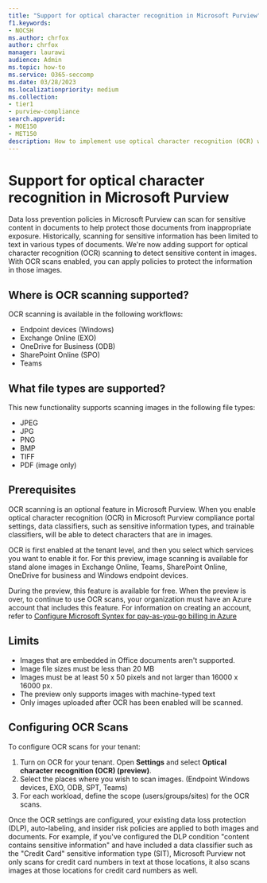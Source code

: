 ```yaml
---
title: "Support for optical character recognition in Microsoft Purview"
f1.keywords:
- NOCSH
ms.author: chrfox
author: chrfox
manager: laurawi
audience: Admin
ms.topic: how-to
ms.service: O365-seccomp
ms.date: 03/28/2023
ms.localizationpriority: medium
ms.collection:
- tier1
- purview-compliance
search.appverid:
- MOE150
- MET150
description: How to implement use optical character recognition (OCR) with MS Purview.
---
```


# Support for optical character recognition in Microsoft Purview

Data loss prevention policies in Microsoft Purview can scan for sensitive content in documents to help protect those documents from inappropriate exposure. Historically, scanning for sensitive information has been limited to text in various types of documents. We're now adding support for optical character recognition (OCR) scanning to detect sensitive content in images. With OCR scans enabled, you can apply policies to protect the information in those images.

## Where is OCR scanning supported?

OCR scanning is available in the following workflows:

- Endpoint devices (Windows)
- Exchange Online (EXO)
- OneDrive for Business (ODB)
- SharePoint Online (SPO)
- Teams

## What file types are supported?

This new functionality supports scanning images in the following file types:

- JPEG
- JPG
- PNG
- BMP
- TIFF
- PDF (image only)

## Prerequisites

OCR scanning is an optional feature in Microsoft Purview. When you enable optical character recognition (OCR) in Microsoft Purview compliance portal settings, data classifiers, such as sensitive information types, and trainable classifiers, will be able to detect characters that are in images. 

OCR is first enabled at the tenant level, and then you select which services you want to enable it for. For this preview, image scanning is available for stand alone images in Exchange Online, Teams, SharePoint Online, OneDrive for business and Windows endpoint devices. 

During the preview, this feature is available for free. When the preview is over, to continue to use OCR scans, your organization must have an Azure account that includes this feature. For information on creating an account, refer to [Configure Microsoft Syntex for pay-as-you-go billing in Azure](/microsoft-365/syntex/syntex-azure-billing)

## Limits

- Images that are embedded in Office documents aren't supported.
- Image file sizes must be less than 20 MB
- Images must be at least 50 x 50 pixels and not larger than 16000 x 16000 px.
- The preview only supports images with machine-typed text
- Only images uploaded after OCR has been enabled will be scanned.

## Configuring OCR Scans

To configure OCR scans for your tenant:

1. Turn on OCR for your tenant. Open **Settings** and select **Optical character recognition (OCR) (preview)**.
2. Select the places where you wish to scan images. (Endpoint Windows devices, EXO, ODB, SPT, Teams)
3. For each workload, define the scope (users/groups/sites) for the OCR scans.

Once the OCR settings are configured, your existing data loss protection (DLP), auto-labeling, and insider risk policies are applied to both images and documents. For example, if you've configured the DLP condition "content contains sensitive information" and have included a data classifier such as the "Credit Card" sensitive information type (SIT), Microsoft Purview not only scans for credit card numbers in text at those locations, it also scans images at those locations for credit card numbers as well.